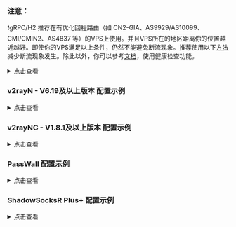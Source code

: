 ### 注意：

:exclamation:gRPC/H2 推荐在有优化回程路由（如 CN2-GIA、AS9929/AS10099、CMI/CMIN2、AS4837 等）的VPS上使用。并且VPS所在的地区距离你的位置越近越好。即使你的VPS满足以上条件，仍然不能避免断流现象。推荐使用以下[方法](https://cloud.tencent.com/developer/article/1841996)减少断流现象发生。除此以外，你可以参考[文档](https://xtls.github.io/Xray-docs-next/config/transports/h2.html#httpobject)，使用健康检查功能。

<details><summary>点击查看</summary><br>

```
cat > /etc/sysctl.conf << EOF
net.ipv4.tcp_syncookies = 1
net.ipv4.tcp_tw_reuse = 1
net.ipv4.tcp_tw_recycle = 1
net.ipv4.tcp_fin_timeout = 30
net.ipv4.tcp_keepalive_time = 1200
net.ipv4.tcp_max_syn_backlog = 8192
net.ipv4.tcp_max_tw_buckets = 5000
EOF
```

```
sysctl -p
```

</details>

### v2rayN - V6.19及以上版本 配置示例

<details><summary>点击查看</summary><br>

| 名称 | 值 |
| :--- | :--- |
| 地址 | 服务端的 IP |
| 端口 | 443 |
| 用户ID | chika |
| 流控 | 留空 |
| 传输协议 | h2 |
| 传输层安全 | reality |
| SNI | `www.lovelive-anime.jp` |
| Fingerprint | chrome |
| PublicKey | Z84J2IelR9ch3k8VtlVhhs5ycBUlXA7wHBWcBrjqnAw |
| ShortId | 6ba85179e30d4fc2 |
| SpiderX | 留空 |

</details>

### v2rayNG - V1.8.1及以上版本 配置示例

<details><summary>点击查看</summary><br>

| 名称 | 值 |
| :--- | :--- |
| 地址(address) | 服务端的 IP |
| 端口(prot) | 443 |
| 用户ID(id) | chika |
| 流控(flow) | 留空 |
| 加密方式(encryption) | none |
| 传输协议(network) | h2 |
| 伪装类型 | --- |
| 伪装域名(host) | 留空 |
| path | 留空 |
| 传输层安全(tls) | reality |
| SNI | `www.lovelive-anime.jp` |
| Fingerprint | chrome |
| PublicKey | Z84J2IelR9ch3k8VtlVhhs5ycBUlXA7wHBWcBrjqnAw |
| ShortID | 6ba85179e30d4fc2 |
| SpiderX | 留空 |

</details>

### PassWall 配置示例

<details><summary>点击查看</summary><br>

| 名称 | 值 |
| :--- | :--- |
| 类型 | Xray |
| 传输协议 | VLESS |
| 地址（支持域名） | 服务端的 IP |
| 端口 | 443 |
| 加密方式 | none |
| ID | chika |
| TLS | 勾上 |
| flow | 停用 |
| REALITY | 勾上 |
| 域名 | `www.lovelive-anime.jp` |
| 公钥 | Z84J2IelR9ch3k8VtlVhhs5ycBUlXA7wHBWcBrjqnAw |
| Short Id | 6ba85179e30d4fc2 |
| Spider X | 留空 |
| 指纹伪造 | chrome |
| 传输协议 | HTTP/2 |
| HTTP/2 主机名 | 留空 |
| HTTP/2 路径 | 留空 |
| 健康检查 | 不勾 |
| MUX | 不勾 |

</details>

### ShadowSocksR Plus+ 配置示例

<details><summary>点击查看</summary><br>

| 名称 | 值 |
| :--- | :--- |
| 服务器节点类型 | V2Ray/Xray |
| V2Ray/XRay 协议 | VLESS |
| 服务器地址 | 服务端的 IP |
| 端口 | 443 |
| Vmess/VLESS ID (UUID) | chika |
| VLESS 加密 | none |
| 传输协议 | HTTP/2 |
| HTTP/2 主机名 | 留空 |
| HTTP/2 路径 | 留空 |
| H2/gRPC 健康检查 | 不勾 |
| TLS | 不勾 |
| REALITY | 勾上 |
| Public key | Z84J2IelR9ch3k8VtlVhhs5ycBUlXA7wHBWcBrjqnAw |
| Short ID | 6ba85179e30d4fc2 |
| spiderX | 留空 |
| 指纹伪造 | chrome |
| TLS 主机名 | `www.lovelive-anime.jp` |
| Mux | 不勾 |
| 启用自动切换 | 不勾 |
| 本地端口 | 1234 |

</details>

